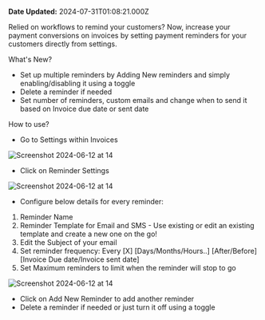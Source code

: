 **Date Updated:** 2024-07-31T01:08:21.000Z

Relied on workflows to remind your customers? Now, increase your payment conversions on invoices by setting payment reminders for your customers directly from settings.

What's New?

* Set up multiple reminders by Adding New reminders and simply enabling/disabling it using a toggle
* Delete a reminder if needed
* Set number of reminders, custom emails and change when to send it based on Invoice due date or sent date

How to use?

* Go to Settings within Invoices

![Screenshot 2024-06-12 at 14](https://s3.amazonaws.com/cdn.freshdesk.com/data/helpdesk/attachments/production/155030185444/original/VMJYJzneKUpXplnAnLu9aSoU4wECUJQMyg.jpeg?1722368251)

* Click on Reminder Settings

![Screenshot 2024-06-12 at 14](https://s3.amazonaws.com/cdn.freshdesk.com/data/helpdesk/attachments/production/155030185445/original/uPBhX7ZNehkXR3EOU4NkXDlCeIjQh6Ya-A.jpeg?1722368250)

* Configure below details for every reminder:
1. Reminder Name
2. Reminder Template for Email and SMS - Use existing or edit an existing template and create a new one on the go!
3. Edit the Subject of your email
4. Set reminder frequency: Every \[X\] \[Days/Months/Hours..\] \[After/Before\] \[Invoice Due date/Invoice sent date\]
5. Set Maximum reminders to limit when the reminder will stop to go

![Screenshot 2024-06-12 at 14](https://s3.amazonaws.com/cdn.freshdesk.com/data/helpdesk/attachments/production/155030185443/original/As47VMX6JTO773Yik8CN6JJ7lP-ObF2RCw.jpeg?1722368250)

* Click on Add New Reminder to add another reminder
* Delete a reminder if needed or just turn it off using a toggle
